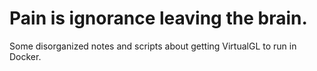 # Pain is ignorance leaving the brain.

Some disorganized notes and scripts about getting VirtualGL to run in Docker.
